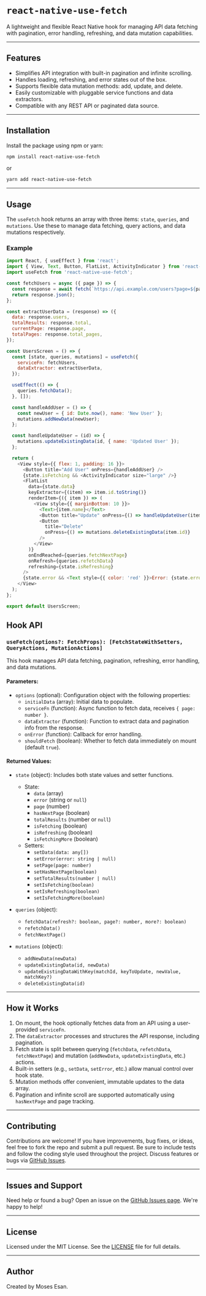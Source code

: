 # `react-native-use-fetch`

A lightweight and flexible React Native hook for managing API data fetching with pagination, error handling, refreshing, and data mutation capabilities.

---

## **Features**

- Simplifies API integration with built-in pagination and infinite scrolling.
- Handles loading, refreshing, and error states out of the box.
- Supports flexible data mutation methods: add, update, and delete.
- Easily customizable with pluggable service functions and data extractors.
- Compatible with any REST API or paginated data source.

---

## **Installation**

Install the package using npm or yarn:

```bash
npm install react-native-use-fetch
```

or

```bash
yarn add react-native-use-fetch
```

---

## **Usage**

The `useFetch` hook returns an array with three items: `state`, `queries`, and `mutations`. Use these to manage data fetching, query actions, and data mutations respectively.

### **Example**

```javascript
import React, { useEffect } from 'react';
import { View, Text, Button, FlatList, ActivityIndicator } from 'react-native';
import useFetch from 'react-native-use-fetch';

const fetchUsers = async ({ page }) => {
  const response = await fetch(`https://api.example.com/users?page=${page}`);
  return response.json();
};

const extractUserData = (response) => ({
  data: response.users,
  totalResults: response.total,
  currentPage: response.page,
  totalPages: response.total_pages,
});

const UsersScreen = () => {
  const [state, queries, mutations] = useFetch({
    serviceFn: fetchUsers,
    dataExtractor: extractUserData,
  });

  useEffect(() => {
    queries.fetchData();
  }, []);

  const handleAddUser = () => {
    const newUser = { id: Date.now(), name: 'New User' };
    mutations.addNewData(newUser);
  };

  const handleUpdateUser = (id) => {
    mutations.updateExistingData(id, { name: 'Updated User' });
  };

  return (
    <View style={{ flex: 1, padding: 16 }}>
      <Button title="Add User" onPress={handleAddUser} />
      {state.isFetching && <ActivityIndicator size="large" />}
      <FlatList
        data={state.data}
        keyExtractor={(item) => item.id.toString()}
        renderItem={({ item }) => (
          <View style={{ marginBottom: 10 }}>
            <Text>{item.name}</Text>
            <Button title="Update" onPress={() => handleUpdateUser(item.id)} />
            <Button
              title="Delete"
              onPress={() => mutations.deleteExistingData(item.id)}
            />
          </View>
        )}
        onEndReached={queries.fetchNextPage}
        onRefresh={queries.refetchData}
        refreshing={state.isRefreshing}
      />
      {state.error && <Text style={{ color: 'red' }}>Error: {state.error}</Text>}
    </View>
  );
};

export default UsersScreen;
```

## **Hook API**

### **`useFetch(options?: FetchProps): [FetchStateWithSetters, QueryActions, MutationActions]`**

This hook manages API data fetching, pagination, refreshing, error handling, and data mutations.

#### **Parameters:**

- `options` (optional): Configuration object with the following properties:
  - `initialData` (array): Initial data to populate.
  - `serviceFn` (function): Async function to fetch data, receives `{ page: number }`.
  - `dataExtractor` (function): Function to extract data and pagination info from the response.
  - `onError` (function): Callback for error handling.
  - `shouldFetch` (boolean): Whether to fetch data immediately on mount (default `true`).

#### **Returned Values:**

- `state` (object): Includes both state values and setter functions.
  - State:
    - `data` (array)
    - `error` (string or `null`)
    - `page` (number)
    - `hasNextPage` (boolean)
    - `totalResults` (number or `null`)
    - `isFetching` (boolean)
    - `isRefreshing` (boolean)
    - `isFetchingMore` (boolean)
  - Setters:
    - `setData(data: any[])`
    - `setError(error: string | null)`
    - `setPage(page: number)`
    - `setHasNextPage(boolean)`
    - `setTotalResults(number | null)`
    - `setIsFetching(boolean)`
    - `setIsRefreshing(boolean)`
    - `setIsFetchingMore(boolean)`

- `queries` (object):
  - `fetchData(refresh?: boolean, page?: number, more?: boolean)`
  - `refetchData()`
  - `fetchNextPage()`

- `mutations` (object):
  - `addNewData(newData)`
  - `updateExistingData(id, newData)`
  - `updateExistingDataWithKey(matchId, keyToUpdate, newValue, matchKey?)`
  - `deleteExistingData(id)`

---

## **How it Works**

1. On mount, the hook optionally fetches data from an API using a user-provided `serviceFn`.
2. The `dataExtractor` processes and structures the API response, including pagination.
3. Fetch state is split between querying (`fetchData`, `refetchData`, `fetchNextPage`) and mutation (`addNewData`, `updateExistingData`, etc.) actions.
4. Built-in setters (e.g., `setData`, `setError`, etc.) allow manual control over hook state.
5. Mutation methods offer convenient, immutable updates to the data array.
6. Pagination and infinite scroll are supported automatically using `hasNextPage` and page tracking.

---

## **Contributing**

Contributions are welcome! If you have improvements, bug fixes, or ideas, feel free to fork the repo and submit a pull request. Be sure to include tests and follow the coding style used throughout the project. Discuss features or bugs via [GitHub Issues](https://github.com/your-repo-url/issues).

---

## **Issues and Support**

Need help or found a bug? Open an issue on the [GitHub Issues page](https://github.com/your-repo-url/issues). We're happy to help!

---

## **License**

Licensed under the MIT License. See the [LICENSE](./LICENSE) file for full details.

---

## **Author**

Created by Moses Esan.
